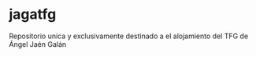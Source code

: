 # jagatfg
Repositorio unica y exclusivamente destinado a el alojamiento del TFG de Ángel Jaén Galán
